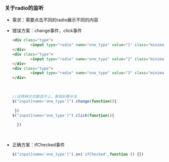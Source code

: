 ### 关于radio的监听

* 需求：需要点击不同的radio展示不同的内容

* 错误方案：change事件，click事件

  ```html
  <div class="type">
          <input type="radio" name="one_type" value="1" class="minimal type-jump">跳转url
  </div>
  <div class="type">
          <input type="radio" name="one_type" value="2" class="minimal type-alert">弹框
  </div>
  <div class="type">
          <input type="radio" name="one_type" value="3" class="minimal" checked>点击无效果
  </div>
  ```

  ​

  ```javascript
  //这两种方式都选不上，害我折腾半天
  $("input[name='one_type']").change(function(){
       
   })
  $("input[name='one_type']").click(function(){
        
    })
  ```

  ​

* 正确方案：ifChecked事件

  ```javascript
  $("input[name='one_type']").on('ifChecked',function () {})
  ```

  ​